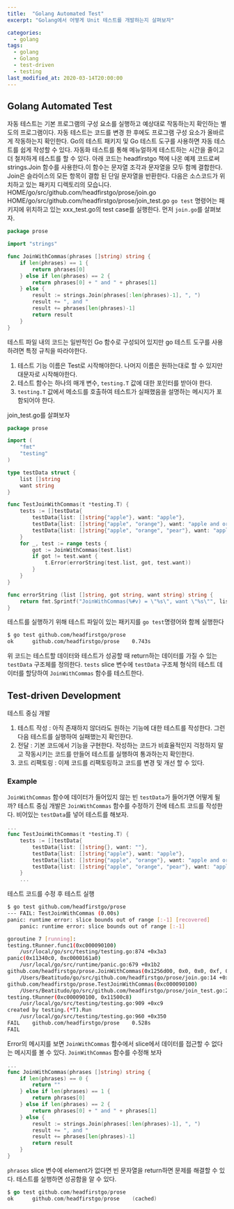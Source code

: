 ```yaml
---
title:  "Golang Automated Test"
excerpt: "Golang에서 어떻게 Unit 테스트를 개발하는지 살펴보자"

categories:
  - golang
tags:
  - golang
  - Golang
  - test-driven
  - testing
last_modified_at: 2020-03-14T20:00:00
---
```


## Golang Automated Test

 자동 테스트는 기본 프로그램의 구성 요소를 실행하고 예상대로 작동하는지 확인하는 별도의 프로그램이다.
  자동 테스트는 코드를 변경 한 후에도 프로그램 구성 요소가 올바르게 작동하는지 확인한다. Go의 테스트 패키지 및 Go 테스트 도구를 사용하면 자동 테스트를 쉽게 작성할 수 있다. 자동화 테스트를 통해 메뉴얼하게 테스트하는 시간을 줄이고 더 철저하게 테스트를 할 수 있다.
아래 코드는 headfirstgo 책에 나온 예제 코드로써 strings.Join 함수를 사용한다.이 함수는 문자열 조각과 문자열을 모두 함께 결합한다. Join은 슬라이스의 모든 항목이 결합 된 단일 문자열을 반환한다.
다음은 소스코드가 위치하고 있는 패키지 디렉토리의 모습니다.
HOME/go/src/github.com/headfirstgo/prose/join.go
HOME/go/src/github.com/headfirstgo/prose/join_test.go
`go test` 명령어는 패키지에 위치하고 있는 xxx_test.go의 test case를 실행한다.
먼저 `join.go`를 살펴보자.
```go
package prose

import "strings"

func JoinWithCommas(phrases []string) string {
    if len(phrases) == 1 {
        return phrases[0]
    } else if len(phrases) == 2 {
        return phrases[0] + " and " + phrases[1]
    } else {
        result := strings.Join(phrases[:len(phrases)-1], ", ")
        result += ", and "
        result += phrases[len(phrases)-1]
        return result
    }
}
```

테스트 파일 내의 코드는 일반적인 Go 함수로 구성되어 있지만 go 테스트 도구를 사용하려면 특정 규칙을 따라야한다.
1. 테스트 기능 이름은 Test로 시작해야한다. 나머지 이름은 원하는대로 할 수 있지만 대문자로 시작해야한다.
2. 테스트 함수는 하나의 매개 변수, `testing.T` 값에 대한 포인터를 받아야 한다.
3. `testing.T` 값에서 메소드를 호출하여 테스트가 실패했음을 설명하는 메시지가 포함되어야 한다.

join_test.go를 살펴보자
```go
package prose

import (
    "fmt"
    "testing"
)

type testData struct {
    list []string
    want string
}

func TestJoinWithCommas(t *testing.T) {
    tests := []testData{
        testData{list: []string{"apple"}, want: "apple"},
        testData{list: []string{"apple", "orange"}, want: "apple and orange"},
        testData{list: []string{"apple", "orange", "pear"}, want: "apple, orange, and pear"},
    }
    for _, test := range tests {
        got := JoinWithCommas(test.list)
        if got != test.want {
            t.Error(errorString(test.list, got, test.want))
        }
    }
}

func errorString (list []string, got string, want string) string {
    return fmt.Sprintf("JoinWithCommas(%#v) = \"%s\", want \"%s\"", list, got, want)
}
```
테스트를 실행하기 위해 테스트 파일이 있는 패키지를 `go test`명령어와 함께 실행한다
```sh
$ go test github.com/headfirstgo/prose
ok  	github.com/headfirstgo/prose	0.743s
```
위 코드는 테스트할 데이터와 테스트가 성공할 때 return하는 데이터를 가질 수 있는 `testData` 구조체를 정의한다. `tests` slice 변수에 `testData` 구조체 형식의 테스트 데이터를 할당하여 `JoinWithCommas` 함수를 테스트한다.

## Test-driven Development

테스트 중심 개발
1. 테스트 작성 : 아직 존재하지 않더라도 원하는 기능에 대한 테스트를 작성한다. 그런 다음 테스트를 실행하여 실패했는지 확인한다.
2. 전달 : 기본 코드에서 기능을 구현한다. 작성하는 코드가 비효율적인지 걱정하지 말고 작동시키는 코드를 만들어 테스트를 실행하여 통과하는지 확인한다.
3. 코드 리팩토링 : 이제 코드를 리팩토링하고 코드를 변경 및 개선 할 수 있다.

### Example

`JoinWithCommas` 함수에 데이터가 들어있지 않는 빈 `testData`가 들어가면 어떻게 될까? 테스트 중심 개발은 `JoinWithCommas` 함수를 수정하기 전에 테스트 코드를 작성한다. 비어있는 `testData`를 넣어 테스트를 해보자.
```go
...
func TestJoinWithCommas(t *testing.T) {
    tests := []testData{
        testData{list: []string{}, want: ""},
        testData{list: []string{"apple"}, want: "apple"},
        testData{list: []string{"apple", "orange"}, want: "apple and orange"},
        testData{list: []string{"apple", "orange", "pear"}, want: "apple, orange, and pear"},
    }
    ...
```
테스트 코드를 수정 후 테스트 실행
```sh
$ go test github.com/headfirstgo/prose
--- FAIL: TestJoinWithCommas (0.00s)
panic: runtime error: slice bounds out of range [:-1] [recovered]
	panic: runtime error: slice bounds out of range [:-1]

goroutine 7 [running]:
testing.tRunner.func1(0xc000090100)
	/usr/local/go/src/testing/testing.go:874 +0x3a3
panic(0x11340c0, 0xc0000161a0)
	/usr/local/go/src/runtime/panic.go:679 +0x1b2
github.com/headfirstgo/prose.JoinWithCommas(0x1256d00, 0x0, 0x0, 0xf, 0x10bebe0)
	/Users/Beatitudo/go/src/github.com/headfirstgo/prose/join.go:14 +0x1aa
github.com/headfirstgo/prose.TestJoinWithCommas(0xc000090100)
	/Users/Beatitudo/go/src/github.com/headfirstgo/prose/join_test.go:21 +0x207
testing.tRunner(0xc000090100, 0x11500c8)
	/usr/local/go/src/testing/testing.go:909 +0xc9
created by testing.(*T).Run
	/usr/local/go/src/testing/testing.go:960 +0x350
FAIL	github.com/headfirstgo/prose	0.528s
FAIL
```
Error의 메시지를 보면 `JoinWithCommas` 함수에서 slice에서 데이터를 접근할 수 없다는 메시지를 볼 수 있다. `JoinWithCommas` 함수를 수정해 보자
```go
...
func JoinWithCommas(phrases []string) string {
    if len(phrases) == 0 {
        return ""
    } else if len(phrases) == 1 {
        return phrases[0]
    } else if len(phrases) == 2 {
        return phrases[0] + " and " + phrases[1]
    } else {
        result := strings.Join(phrases[:len(phrases)-1], ", ")
        result += ", and "
        result += phrases[len(phrases)-1]
        return result
    }
}
```
`phrases` slice 변수에 element가 없다면 빈 문자열을 return하면 문제를 해결할 수 있다.
테스트를 실행하면 성공함을 알 수 있다.
```go
$ go test github.com/headfirstgo/prose
ok  	github.com/headfirstgo/prose	(cached)
```


